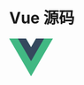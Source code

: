 # Vue 源码

<svg xmlns="http://www.w3.org/2000/svg"  height="68" viewBox="0 0 256 221"><path fill="#41B883" d="M204.8 0H256L128 220.8L0 0h97.92L128 51.2L157.44 0h47.36Z"/><path fill="#41B883" d="m0 0l128 220.8L256 0h-51.2L128 132.48L50.56 0H0Z"/><path fill="#35495E" d="M50.56 0L128 133.12L204.8 0h-47.36L128 51.2L97.92 0H50.56Z"/></svg>